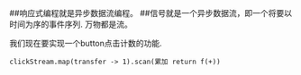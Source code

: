 ##响应式编程就是异步数据流编程。
##信号就是一个异步数据流，即一个将要以时间为序的事件序列.
万物都是流。

我们现在要实现一个button点击计数的功能.

`clickStream.map(transfer -> 1).scan(累加 return f(+))`

